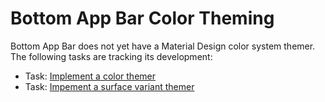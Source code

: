 <!--docs:
title: "Color Theming"
layout: detail
section: components
excerpt: "How to theme Bottom App Bar using the Material Design color system."
iconId: bottom_app_bar
path: /catalog/bottomappbar/color-theming/
-->

# Bottom App Bar Color Theming

Bottom App Bar does not yet have a Material Design color system themer. The following tasks are
tracking its development:

- Task: [Implement a color themer](https://www.pivotaltracker.com/story/show/157095394)
- Task: [Impement a surface variant themer](https://www.pivotaltracker.com/story/show/156933141)
